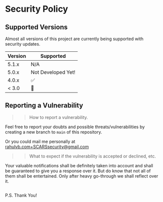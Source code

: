 # Security Policy

## Supported Versions

Almost all versions of this project are currently being supported with security updates.

| Version | Supported          |
| ------- | ------------------ |
| 5.1.x   |        N/A         |
| 5.0.x   | Not Developed Yet! |
| 4.0.x   | :white_check_mark: |
| < 3.0   | :no_entry_sign:    |

## Reporting a Vulnerability

>>How to report a vulnerability.

Feel free to report your doubts and possible threats/vulnerabilities by creating a 
new branch to `main` of this repository.

Or you could mail me personally at <rahulvb.com+SCARSsecurity@gmail.com>

>>What to expect if the vulnerability is accepted or declined, etc.

Your valuable notifications shall be definitely taken into account and shall be guaranteed 
to give you a response over it. But do know that not all of them shall be entertained. Only 
after heavy go-through we shall reflect over it.

##
P.S. Thank You!